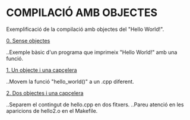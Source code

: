 # COMPILACIÓ AMB OBJECTES

Exemplificació de la compilació amb objectes del "Hello World!".

[0. Sense objectes](../blob/master/0-CompilacioObjectes/0)

..Exemple bàsic d'un programa que imprimeix "Hello World!" amb una funció.

[1. Un objecte i una capçelera](../blob/master/0-CompilacioObjectes/1)

..Movem la funció "hello_world()" a un .cpp diferent.

[2. Dos objectes i una capçelera](../blob/master/0-CompilacioObjectes/2)

..Separem el contingut de hello.cpp en dos fitxers.
..Pareu atenció en les aparicions de hello2.o en el Makefile.
